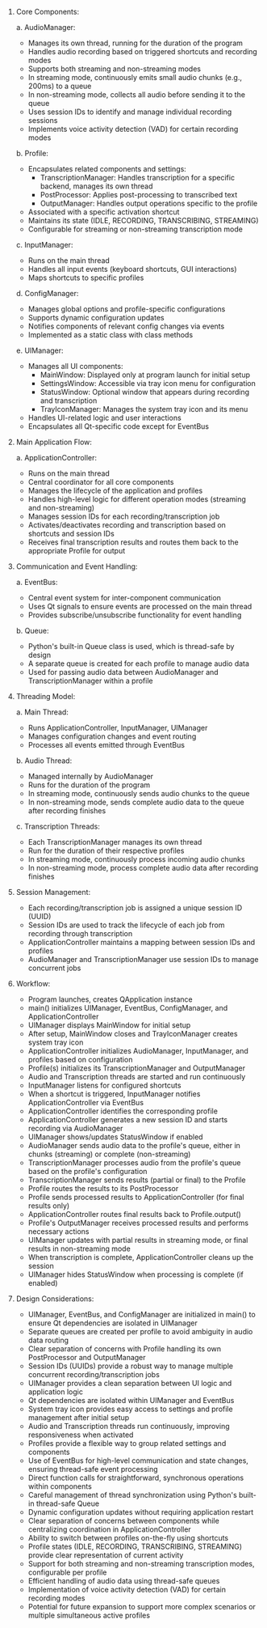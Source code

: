 1. Core Components:

   a. AudioManager:
      - Manages its own thread, running for the duration of the program
      - Handles audio recording based on triggered shortcuts and recording modes
      - Supports both streaming and non-streaming modes
      - In streaming mode, continuously emits small audio chunks (e.g., 200ms) to a queue
      - In non-streaming mode, collects all audio before sending it to the queue
      - Uses session IDs to identify and manage individual recording sessions
      - Implements voice activity detection (VAD) for certain recording modes

   b. Profile:
      - Encapsulates related components and settings:
        - TranscriptionManager: Handles transcription for a specific backend, manages its own thread
        - PostProcessor: Applies post-processing to transcribed text
        - OutputManager: Handles output operations specific to the profile
      - Associated with a specific activation shortcut
      - Maintains its state (IDLE, RECORDING, TRANSCRIBING, STREAMING)
      - Configurable for streaming or non-streaming transcription mode

   c. InputManager:
      - Runs on the main thread
      - Handles all input events (keyboard shortcuts, GUI interactions)
      - Maps shortcuts to specific profiles

   d. ConfigManager:
      - Manages global options and profile-specific configurations
      - Supports dynamic configuration updates
      - Notifies components of relevant config changes via events
      - Implemented as a static class with class methods

   e. UIManager:
      - Manages all UI components:
        - MainWindow: Displayed only at program launch for initial setup
        - SettingsWindow: Accessible via tray icon menu for configuration
        - StatusWindow: Optional window that appears during recording and transcription
        - TrayIconManager: Manages the system tray icon and its menu
      - Handles UI-related logic and user interactions
      - Encapsulates all Qt-specific code except for EventBus

2. Main Application Flow:

   a. ApplicationController:
      - Runs on the main thread
      - Central coordinator for all core components
      - Manages the lifecycle of the application and profiles
      - Handles high-level logic for different operation modes (streaming and non-streaming)
      - Manages session IDs for each recording/transcription job
      - Activates/deactivates recording and transcription based on shortcuts and session IDs
      - Receives final transcription results and routes them back to the appropriate Profile for output

3. Communication and Event Handling:

   a. EventBus:
      - Central event system for inter-component communication
      - Uses Qt signals to ensure events are processed on the main thread
      - Provides subscribe/unsubscribe functionality for event handling

   b. Queue:
      - Python's built-in Queue class is used, which is thread-safe by design
      - A separate queue is created for each profile to manage audio data
      - Used for passing audio data between AudioManager and TranscriptionManager within a profile

4. Threading Model:

   a. Main Thread:
      - Runs ApplicationController, InputManager, UIManager
      - Manages configuration changes and event routing
      - Processes all events emitted through EventBus

   b. Audio Thread:
      - Managed internally by AudioManager
      - Runs for the duration of the program
      - In streaming mode, continuously sends audio chunks to the queue
      - In non-streaming mode, sends complete audio data to the queue after recording finishes

   c. Transcription Threads:
      - Each TranscriptionManager manages its own thread
      - Run for the duration of their respective profiles
      - In streaming mode, continuously process incoming audio chunks
      - In non-streaming mode, process complete audio data after recording finishes

5. Session Management:

   - Each recording/transcription job is assigned a unique session ID (UUID)
   - Session IDs are used to track the lifecycle of each job from recording through transcription
   - ApplicationController maintains a mapping between session IDs and profiles
   - AudioManager and TranscriptionManager use session IDs to manage concurrent jobs

6. Workflow:

   - Program launches, creates QApplication instance
   - main() initializes UIManager, EventBus, ConfigManager, and ApplicationController
   - UIManager displays MainWindow for initial setup
   - After setup, MainWindow closes and TrayIconManager creates system tray icon
   - ApplicationController initializes AudioManager, InputManager, and profiles based on configuration
   - Profile(s) initializes its TranscriptionManager and OutputManager
   - Audio and Transcription threads are started and run continuously
   - InputManager listens for configured shortcuts
   - When a shortcut is triggered, InputManager notifies ApplicationController via EventBus
   - ApplicationController identifies the corresponding profile
   - ApplicationController generates a new session ID and starts recording via AudioManager
   - UIManager shows/updates StatusWindow if enabled
   - AudioManager sends audio data to the profile's queue, either in chunks (streaming) or complete (non-streaming)
   - TranscriptionManager processes audio from the profile's queue based on the profile's configuration
   - TranscriptionManager sends results (partial or final) to the Profile
   - Profile routes the results to its PostProcessor
   - Profile sends processed results to ApplicationController (for final results only)
   - ApplicationController routes final results back to Profile.output()
   - Profile's OutputManager receives processed results and performs necessary actions
   - UIManager updates with partial results in streaming mode, or final results in non-streaming mode
   - When transcription is complete, ApplicationController cleans up the session
   - UIManager hides StatusWindow when processing is complete (if enabled)

7. Design Considerations:

   - UIManager, EventBus, and ConfigManager are initialized in main() to ensure Qt dependencies are isolated in UIManager
   - Separate queues are created per profile to avoid ambiguity in audio data routing
   - Clear separation of concerns with Profile handling its own PostProcessor and OutputManager
   - Session IDs (UUIDs) provide a robust way to manage multiple concurrent recording/transcription jobs
   - UIManager provides a clean separation between UI logic and application logic
   - Qt dependencies are isolated within UIManager and EventBus
   - System tray icon provides easy access to settings and profile management after initial setup
   - Audio and Transcription threads run continuously, improving responsiveness when activated
   - Profiles provide a flexible way to group related settings and components
   - Use of EventBus for high-level communication and state changes, ensuring thread-safe event processing
   - Direct function calls for straightforward, synchronous operations within components
   - Careful management of thread synchronization using Python's built-in thread-safe Queue
   - Dynamic configuration updates without requiring application restart
   - Clear separation of concerns between components while centralizing coordination in ApplicationController
   - Ability to switch between profiles on-the-fly using shortcuts
   - Profile states (IDLE, RECORDING, TRANSCRIBING, STREAMING) provide clear representation of current activity
   - Support for both streaming and non-streaming transcription modes, configurable per profile
   - Efficient handling of audio data using thread-safe queues
   - Implementation of voice activity detection (VAD) for certain recording modes
   - Potential for future expansion to support more complex scenarios or multiple simultaneous active profiles
